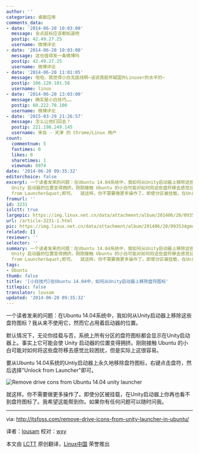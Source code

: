 ```yaml
---
author: ''
categories: 桌面应用
comments_data:
- date: '2014-06-20 10:03:00'
  message: 会点鼠标应该都知道吧
  postip: 42.49.27.25
  username: 微博评论
- date: '2014-06-20 10:03:00'
  message: 这也值得发一条微博吗
  postip: 42.49.27.25
  username: 微博评论
- date: '2014-06-20 11:01:05'
  message: 哈哈，我觉得小白无底线啊~话说我挺怀疑国外Linuxer的水平的~
  postip: 106.120.101.58
  username: linux
- date: '2014-06-20 13:03:00'
  message: 确实是小白技巧……
  postip: 60.222.70.100
  username: 微博评论
- date: '2015-03-29 21:26:57'
  message: 怎么让他们回去？
  postip: 221.198.249.145
  username: 来自 - 天津 的 Chrome/Linux 用户
count:
  commentnum: 5
  favtimes: 0
  likes: 0
  sharetimes: 1
  viewnum: 8974
date: '2014-06-20 09:35:32'
editorchoice: false
excerpt: 一个读者发来的问题：在Ubuntu 14.04系统中，我如何从Unity启动器上移除这些盘符图标？我从来不使用它，然而它占用着启动器的位置。 默认情况下，无论你挂载与否，系统上所有分区的盘符图标都会显示在Unity启动器上。事实上它可能会使
  Unity 启动器的位置变得拥挤。刚刚接触 Ubuntu 的小白可能对如何将这些盘符移去感觉比较困扰，但是实际上这很容易。 要从Ubuntu 14.04系统的Untiy启动器上永久地移除盘符图标，右键点击盘符，然后选择&quot;Unlock
  from Launcher&quot;即可。  就这样。你不需要做更多操作了。即使分区被挂载，在Unity启动器上你再
fromurl: ''
id: 3231
islctt: true
largepic: https://img.linux.net.cn/data/attachment/album/201406/20/093534gmdlzpgji4g6icgf.jpeg
url: /article-3231-1.html
pic: https://img.linux.net.cn/data/attachment/album/201406/20/093534gmdlzpgji4g6icgf.jpeg.thumb.jpg
related: []
reviewer: ''
selector: ''
summary: 一个读者发来的问题：在Ubuntu 14.04系统中，我如何从Unity启动器上移除这些盘符图标？我从来不使用它，然而它占用着启动器的位置。 默认情况下，无论你挂载与否，系统上所有分区的盘符图标都会显示在Unity启动器上。事实上它可能会使
  Unity 启动器的位置变得拥挤。刚刚接触 Ubuntu 的小白可能对如何将这些盘符移去感觉比较困扰，但是实际上这很容易。 要从Ubuntu 14.04系统的Untiy启动器上永久地移除盘符图标，右键点击盘符，然后选择&quot;Unlock
  from Launcher&quot;即可。  就这样。你不需要做更多操作了。即使分区被挂载，在Unity启动器上你再
tags:
- Ubuntu
thumb: false
title: '[小白技巧]在Ubuntu 14.04中，如何从Unity启动器上移除盘符图标'
titlepic: false
translator: lousam
updated: '2014-06-20 09:35:32'
---
```


一个读者发来的问题：在Ubuntu 14.04系统中，我如何从Unity启动器上移除这些盘符图标？我从来不使用它，然而它占用着启动器的位置。


默认情况下，无论你挂载与否，系统上所有分区的盘符图标都会显示在Unity启动器上。事实上它可能会使 Unity 启动器的位置变得拥挤。刚刚接触 Ubuntu 的小白可能对如何将这些盘符移去感觉比较困扰，但是实际上这很容易。


要从Ubuntu 14.04系统的Untiy启动器上永久地移除盘符图标，右键点击盘符，然后选择"Unlock from Launcher"即可。


![Remove drive cons from Ubuntu 14.04 unity launcher](/data/attachment/album/201406/20/093534gmdlzpgji4g6icgf.jpeg)


就这样。你不需要做更多操作了。即使分区被挂载，在Unity启动器上你再也看不到盘符图标了。我希望这能帮到你。如果你有任何问题可以随时问我。




---


via: <http://itsfoss.com/remove-drive-icons-from-unity-launcher-in-ubuntu/>


译者：[lousam](https://github.com/lousam) 校对：[wxy](https://github.com/wxy)


本文由 [LCTT](https://github.com/LCTT/TranslateProject) 原创翻译，[Linux中国](http://linux.cn/) 荣誉推出